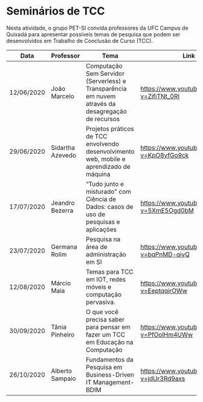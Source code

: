 # Seminários de TCC

Nesta atividade, o grupo PET-SI convida professores da UFC Campus de Quixadá para apresentar possíveis temas de pesquisa que podem ser desenvolvidos em Trabalho de Conclusão de Curso (TCC).

| Data       | Professor        | Tema                                                                                              | Link                                        |
|------------|------------------|---------------------------------------------------------------------------------------------------|---------------------------------------------|
| 12/06/2020 | João Marcelo     | Computação Sem Servidor (Serverless) e Transparência em nuvem através da desagregação de recursos | https://www.youtube.com/watch?v=ZifiTNt_0RI |
| 29/06/2020 | Sidartha Azevedo | Projetos práticos de TCC envolvendo desenvolvimento web, mobile e aprendizado de máquina          | https://www.youtube.com/watch?v=KpO8vfGo9ck |
| 17/07/2020 | Jeandro Bezerra  | “Tudo junto e misturado" com Ciência de Dados: casos de uso de pesquisas e aplicações             | https://www.youtube.com/watch?v=5XmE5Ogd0bM |
| 23/07/2020 | Germana Rolim    | Pesquisa na área de administração em SI                                                           | https://www.youtube.com/watch?v=bqPnMD-qiyQ |
| 12/08/2020 | Márcio Maia      | Temas para TCC em IOT, redes móveis e computação pervasiva.                                       | https://www.youtube.com/watch?v=EeptqqirOWw |
| 30/09/2020 | Tânia Pinheiro   | O que você precisa saber para pensar em fazer um TCC em Educação na Computação                    | https://www.youtube.com/watch?v=PfOolHm4UWw |
| 26/10/2020 | Alberto Sampaio  | Fundamentos da Pesquisa em Business-Driven IT Management-BDIM                                     | https://www.youtube.com/watch?v=jdUr3Rd9axs |




